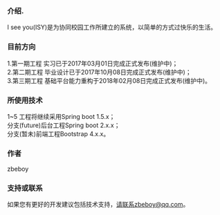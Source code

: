 ### 介绍.
I see you(ISY)是为协同校园工作所建立的系统，以简单的方式过快乐的生活。

### 目前方向
1.第一期工程 实习已于2017年03月01日完成正式发布(维护中)；  
2.第二期工程 毕业设计已于2017年10月08日完成正式发布(维护中)；  
3.第三期工程 基础平台能力重构于2018年02月08日完成正式发布(维护中)。

### 所使用技术
1~5 工程将继续采用Spring boot 1.5.x；  
分支(future)后台工程Spring boot 2.x.x；  
分支(暂未)前端工程Bootstrap 4.x.x。 

### 作者
zbeboy

### 支持或联系
如果您有更好的开发建议包括技术支持，请联系zbeboy@qq.com。

